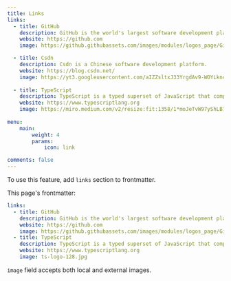 ```yaml
---
title: Links
links:
  - title: GitHub
    description: GitHub is the world's largest software development platform.
    website: https://github.com
    image: https://github.githubassets.com/images/modules/logos_page/GitHub-Mark.png

  - title: Csdn
    description: Csdn is a Chinese software development platform.
    website: https://blog.csdn.net/
    image: https://yt3.googleusercontent.com/aIZZsltxJ33YrgdAv9-WOYLknclqrr9dE6qhkmXTVPq8f2E62eR_hdpk5ZnWu5oUmixWTfQCDg=s900-c-k-c0x00ffffff-no-rj
    
  - title: TypeScript
    description: TypeScript is a typed superset of JavaScript that compiles to plain JavaScript.
    website: https://www.typescriptlang.org
    image: https://miro.medium.com/v2/resize:fit:1358/1*moJeTvW97yShLB7URRj5Kg.png
  
menu:
    main: 
        weight: 4
        params:
            icon: link

comments: false
---
```


To use this feature, add `links` section to frontmatter.

This page's frontmatter:

```yaml
links:
  - title: GitHub
    description: GitHub is the world's largest software development platform.
    website: https://github.com
    image: https://github.githubassets.com/images/modules/logos_page/GitHub-Mark.png
  - title: TypeScript
    description: TypeScript is a typed superset of JavaScript that compiles to plain JavaScript.
    website: https://www.typescriptlang.org
    image: ts-logo-128.jpg
```

`image` field accepts both local and external images.